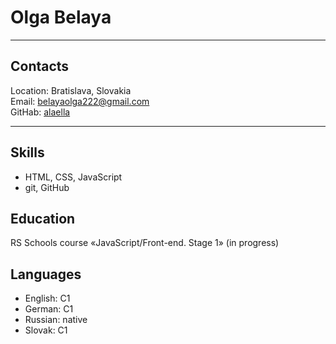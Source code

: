 # Olga Belaya 
***
## Contacts  
Location: Bratislava, Slovakia   
Email: belayaolga222@gmail.com  
GitHab: [alaella](https://github.com/alaella)
***
## Skills  
+ HTML, CSS, JavaScript  
+ git, GitHub  
## Education  
RS Schools course «JavaScript/Front-end. Stage 1» (in progress)
## Languages  
+ English: C1  
+ German: C1  
+ Russian: native  
+ Slovak: C1



